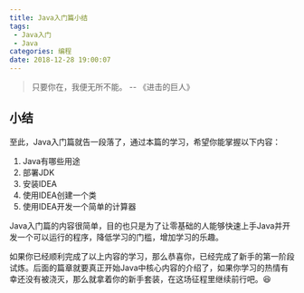 ```yaml
---
title: Java入门篇小结
tags: 
 - Java入门
 - Java
categories: 编程
date: 2018-12-28 19:00:07
---
```


> 只要你在，我便无所不能。 -- 《进击的巨人》

## 小结

至此，Java入门篇就告一段落了，通过本篇的学习，希望你能掌握以下内容：

1. Java有哪些用途
2. 部署JDK
3. 安装IDEA
4. 使用IDEA创建一个类
5. 使用IDEA开发一个简单的计算器

Java入门篇的内容很简单，目的也只是为了让零基础的人能够快速上手Java并开发一个可以运行的程序，降低学习的门槛，增加学习的乐趣。

如果你已经顺利完成了以上内容的学习，那么恭喜你，已经完成了新手的第一阶段试炼。后面的篇章就要真正开始Java中核心内容的介绍了，如果你学习的热情有幸还没有被浇灭，那么就拿着你的新手套装，在这场征程里继续前行吧。😆